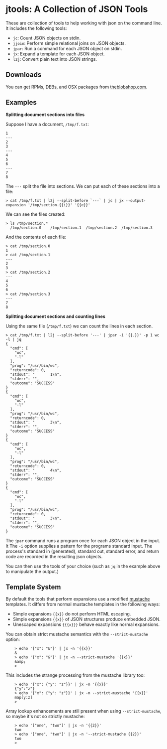 jtools: A Collection of JSON Tools
==================================

These are collection of tools to help working with json on the
command line. It includes the following tools:

* `jc`: Count JSON objects on stdin.
* `jjoin`: Perform simple relational joins on JSON objects.  
* `jpar`: Run a command for each JSON object on stdin.  
* `jx`: Expand a template for each JSON object.  
* `l2j`: Convert plain text into JSON strings.


Downloads
---------
You can get RPMs, DEBs, and OSX packages from [theblobshop.com](https://www.theblobshop.com/downloads/jtools).


Examples
--------

**Splitting document sections into files**

Suppose I have a document, `/tmp/f.txt`:
```
1
---
2
3
---
4
5
6
---
7
8
```

The `---` split the file into sections.  We can put each of these sections into a file:

```
> cat /tmp/f.txt | l2j --split-before `---` | jc | jx --output-expansion '/tmp/section.{{i}}' '{{e}}'
```

We can see the files created:
```
> ls /tmp/section.*
  /tmp/section.0	/tmp/section.1	/tmp/section.2	/tmp/section.3
```

And the contents of each file:

```
> cat /tmp/section.0
1
> cat /tmp/section.1
---
2
3
> cat /tmp/section.2
---
4
5
6
> cat /tmp/section.3
---
7
8
```

**Splitting document sections and counting lines**

Using the same file (`/tmp/f.txt`) we can count the lines in each
section.

```
> cat /tmp/f.txt | l2j --split-before '---' | jpar -i '{{.}}' -p 1 wc -l | jq
{
  "cmd": [
    "wc",
    "-l"
  ],
  "prog": "/usr/bin/wc",
  "returncode": 0,
  "stdout": "       1\n",
  "stderr": "",
  "outcome": "SUCCESS"
}
{
  "cmd": [
    "wc",
    "-l"
  ],
  "prog": "/usr/bin/wc",
  "returncode": 0,
  "stdout": "       3\n",
  "stderr": "",
  "outcome": "SUCCESS"
}
{
  "cmd": [
    "wc",
    "-l"
  ],
  "prog": "/usr/bin/wc",
  "returncode": 0,
  "stdout": "       4\n",
  "stderr": "",
  "outcome": "SUCCESS"
}
{
  "cmd": [
    "wc",
    "-l"
  ],
  "prog": "/usr/bin/wc",
  "returncode": 0,
  "stdout": "       3\n",
  "stderr": "",
  "outcome": "SUCCESS"
}
```

The `jpar` command runs a program once for each JSON object in the input. It
The `-i` option supplies a pattern for the programs standard input. The
process's standard in (generated), standard out, standard error, and return
code are recorded in the resulting json objects.

You can then use the tools of your choice (such as `jq` in the example above
to manipulate the output.) 


Template System
---------------

By default the tools that perform expansions use a modified [mustache](https://mustache.github.io/) templates.
It differs from normal mustache templates in the following ways:

 * Simple expansions `{{x}}` do not perform HTML escaping.
 * Simple expansions `{{x}}` of JSON structures produce embedded JSON.
 * Unescaped expansions `{{{x}}}` behave exactly like normal expansions.

You can obtain strict mustache semantics with the `--strict-mustache` option:

        > echo '{"x": "&"}' | jx -n '{{x}}'
        &
        > echo '{"x": "&"}' | jx -n --strict-mustache '{{x}}'
        &amp;
        >

This includes the strange processing from the mustache library too:

        > echo '{"x": {"y": "z"}}' | jx -n '{{x}}'
        {"y":"z"}
        > echo '{"x": {"y": "z"}}' | jx -n --strict-mustache '{{x}}'
        map[y:z]
        >

Array lookup enhancements are still present when using `--strict-mustache`, so
maybe it's not so strictly mustache:

        > echo '["one", "two"]' | jx -n '{{2}}'
        two
        > echo '["one", "two"]' | jx -n '--strict-mustache {{2}}'
        two
        >

